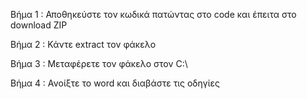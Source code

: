 Βήμα 1 : Αποθηκεύστε τον κωδικά πατώντας στο code και έπειτα στο download ZIP

Βήμα 2 : Κάντε extract τον φάκελο 
 
Βήμα 3 : Μεταφέρετε τον φάκελο στον C:\
 
Βήμα 4 : Ανοίξτε το word και διαβάστε τις οδηγίες
